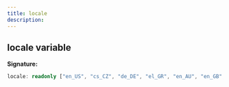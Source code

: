 ```yaml
---
title: locale
description: 
---
```


## locale variable



**Signature:**

```ts
locale: readonly ["en_US", "cs_CZ", "de_DE", "el_GR", "en_AU", "en_GB", "en_PH", "en_SG", "es_AR", "es_ES", "es_MX", "fr_FR", "hu_HU", "id_ID", "it_IT", "ja_JP", "ko_KR", "pl_PL", "pt_BR", "ro_RO", "ru_RU", "th_TH", "tr_TR", "vn_VN", "zh_CN", "zh_MY", "zh_TW"]
```

